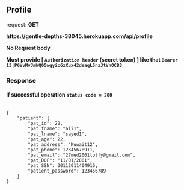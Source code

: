 
## Profile

request: <strong> GET </strong>

<strong>
  https://gentle-depths-38045.herokuapp.com/api/profile
</strong>

<strong> No Request body </strong>


<strong> Must provide [ <code>Autherization header</code> (secret token) ] like that <code>Bearer 13|P6VvMvJmWQ05wgyic6zXux42deaqL5nzJtVnOCB3</code> </strong>


### Response 
#### if successful operation <code>status code = 200</code>
<pre>
<code>
{
    "patient": {
        "pat_id": 22,
        "pat_fname": "ali1",
        "pat_lname": "sayed1",
        "pat_age": 22,
        "pat_address": "Kuwait12",
        "pat_phone": 12345678911,
        "pat_email": "27med2001lotfy@gmail.com",
        "pat_DOF": "11/01/2001",
        "pat_SSN": 30112011404916,
        "patient_password": 123456789
    }
}
</code>
</pre>

